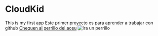 # CloudKid
This is my first app
Este primer proyecto es para aprender a trabajar con github
[Chequen al perrillo del aceu](https://youtu.be/XUzUwqF2za8)
![Ira un perrillo](perrillo.jpeg)
